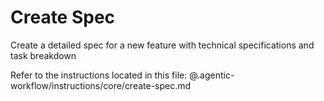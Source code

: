 # Create Spec

Create a detailed spec for a new feature with technical specifications and task breakdown

Refer to the instructions located in this file:
@.agentic-workflow/instructions/core/create-spec.md
